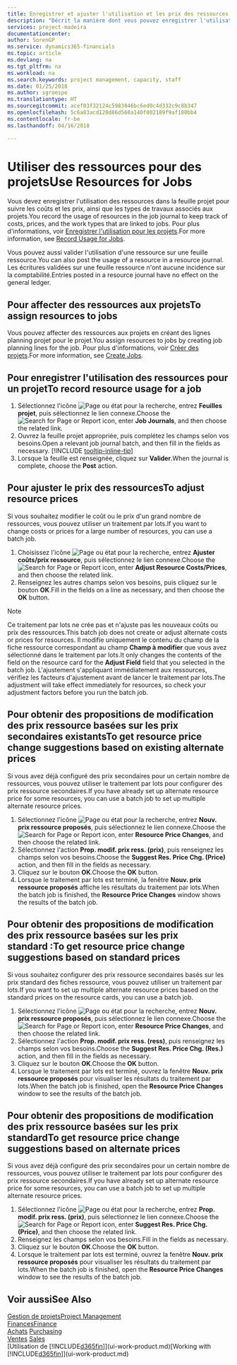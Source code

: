 ```yaml
---
title: Enregistrer et ajuster l'utilisation et les prix des ressources| Microsoft Docs
description: "Décrit la manière dont vous pouvez enregistrer l'utilisation ou la consommation ressource associée à un projet, de garder la trace et de gérer les coûts, les prix, ainsi que les types de travaux."
services: project-madeira
documentationcenter: 
author: SorenGP
ms.service: dynamics365-financials
ms.topic: article
ms.devlang: na
ms.tgt_pltfrm: na
ms.workload: na
ms.search.keywords: project management, capacity, staff
ms.date: 01/25/2018
ms.author: sgroespe
ms.translationtype: HT
ms.sourcegitcommit: acef03f32124c5983846bc6ed0c4d332c9c8b347
ms.openlocfilehash: 5c6a83acd120d86d568a140f002189f9af180bb4
ms.contentlocale: fr-be
ms.lasthandoff: 04/16/2018

---
```

# <a name="use-resources-for-jobs"></a><span data-ttu-id="1ab67-103">Utiliser des ressources pour des projets</span><span class="sxs-lookup"><span data-stu-id="1ab67-103">Use Resources for Jobs</span></span>
<span data-ttu-id="1ab67-104">Vous devez enregistrer l'utilisation des ressources dans la feuille projet pour suivre les coûts et les prix, ainsi que les types de travaux associés aux projets.</span><span class="sxs-lookup"><span data-stu-id="1ab67-104">You record the usage of resources in the job journal to keep track of costs, prices, and the work types that are linked to jobs.</span></span> <span data-ttu-id="1ab67-105">Pour plus d'informations, voir [Enregistrer l'utilisation pour les projets](projects-how-record-job-usage.md).</span><span class="sxs-lookup"><span data-stu-id="1ab67-105">For more information, see [Record Usage for Jobs](projects-how-record-job-usage.md).</span></span>

<span data-ttu-id="1ab67-106">Vous pouvez aussi valider l'utilisation d'une ressource sur une feuille ressource.</span><span class="sxs-lookup"><span data-stu-id="1ab67-106">You can also post the usage of a resource in a resource journal.</span></span> <span data-ttu-id="1ab67-107">Les écritures validées sur une feuille ressource n'ont aucune incidence sur la comptabilité.</span><span class="sxs-lookup"><span data-stu-id="1ab67-107">Entries posted in a resource journal have no effect on the general ledger.</span></span>

## <a name="to-assign-resources-to-jobs"></a><span data-ttu-id="1ab67-108">Pour affecter des ressources aux projets</span><span class="sxs-lookup"><span data-stu-id="1ab67-108">To assign resources to jobs</span></span>
<span data-ttu-id="1ab67-109">Vous pouvez affecter des ressources aux projets en créant des lignes planning projet pour le projet.</span><span class="sxs-lookup"><span data-stu-id="1ab67-109">You assign resources to jobs by creating job planning lines for the job.</span></span> <span data-ttu-id="1ab67-110">Pour plus d'informations, voir [Créer des projets](projects-how-create-jobs.md).</span><span class="sxs-lookup"><span data-stu-id="1ab67-110">For more information, see [Create Jobs](projects-how-create-jobs.md).</span></span>

## <a name="to-record-resource-usage-for-a-job"></a><span data-ttu-id="1ab67-111">Pour enregistrer l'utilisation des ressources pour un projet</span><span class="sxs-lookup"><span data-stu-id="1ab67-111">To record resource usage for a job</span></span>
1. <span data-ttu-id="1ab67-112">Sélectionnez l'icône ![Page ou état pour la recherche](media/ui-search/search_small.png "Page ou état pour la recherche"), entrez **Feuilles projet**, puis sélectionnez le lien connexe.</span><span class="sxs-lookup"><span data-stu-id="1ab67-112">Choose the ![Search for Page or Report](media/ui-search/search_small.png "Search for Page or Report icon") icon, enter **Job Journals**, and then choose the related link.</span></span>
2. <span data-ttu-id="1ab67-113">Ouvrez la feuille projet appropriée, puis complétez les champs selon vos besoins.</span><span class="sxs-lookup"><span data-stu-id="1ab67-113">Open a relevant job journal batch, and then fill in the fields as necessary.</span></span> [!INCLUDE [tooltip-inline-tip](includes/tooltip-inline-tip_md.md)]
3. <span data-ttu-id="1ab67-114">Lorsque la feuille est renseignée, cliquez sur **Valider**.</span><span class="sxs-lookup"><span data-stu-id="1ab67-114">When the journal is complete, choose the **Post** action.</span></span>

## <a name="to-adjust-resource-prices"></a><span data-ttu-id="1ab67-115">Pour ajuster le prix des ressources</span><span class="sxs-lookup"><span data-stu-id="1ab67-115">To adjust resource prices</span></span>
<span data-ttu-id="1ab67-116">Si vous souhaitez modifier le coût ou le prix d'un grand nombre de ressources, vous pouvez utiliser un traitement par lots.</span><span class="sxs-lookup"><span data-stu-id="1ab67-116">If you want to change costs or prices for a large number of resources, you can use a batch job.</span></span>  

1. <span data-ttu-id="1ab67-117">Choisissez l'icône ![Page ou état pour la recherche](media/ui-search/search_small.png "Page ou état pour la recherche"), entrez **Ajuster coûts/prix ressource**, puis sélectionnez le lien connexe.</span><span class="sxs-lookup"><span data-stu-id="1ab67-117">Choose the ![Search for Page or Report](media/ui-search/search_small.png "Search for Page or Report icon") icon, enter **Adjust Resource Costs/Prices**, and then choose the related link.</span></span>
2. <span data-ttu-id="1ab67-118">Renseignez les autres champs selon vos besoins, puis cliquez sur le bouton **OK**.</span><span class="sxs-lookup"><span data-stu-id="1ab67-118">Fill in the fields on a line as necessary, and then choose the **OK** button.</span></span>

> [!NOTE]  
>   <span data-ttu-id="1ab67-119">Ce traitement par lots ne crée pas et n'ajuste pas les nouveaux coûts ou prix des ressources.</span><span class="sxs-lookup"><span data-stu-id="1ab67-119">This batch job does not create or adjust alternate costs or prices for resources.</span></span> <span data-ttu-id="1ab67-120">Il modifie uniquement le contenu du champ de la fiche ressource correspondant au champ **Champ à modifier** que vous avez sélectionné dans le traitement par lots.</span><span class="sxs-lookup"><span data-stu-id="1ab67-120">It only changes the contents of the field on the resource card for the **Adjust Field** field that you selected in the batch job.</span></span> <span data-ttu-id="1ab67-121">L'ajustement s'appliquant immédiatement aux ressources, vérifiez les facteurs d'ajustement avant de lancer le traitement par lots.</span><span class="sxs-lookup"><span data-stu-id="1ab67-121">The adjustment will take effect immediately for resources, so check your adjustment factors before you run the batch job.</span></span>

## <a name="to-get-resource-price-change-suggestions-based-on-existing-alternate-prices"></a><span data-ttu-id="1ab67-122">Pour obtenir des propositions de modification des prix ressource basées sur les prix secondaires existants</span><span class="sxs-lookup"><span data-stu-id="1ab67-122">To get resource price change suggestions based on existing alternate prices</span></span>
<span data-ttu-id="1ab67-123">Si vous avez déjà configuré des prix secondaires pour un certain nombre de ressources, vous pouvez utiliser le traitement par lots pour configurer des prix ressource secondaires.</span><span class="sxs-lookup"><span data-stu-id="1ab67-123">If you have already set up alternate resource price for some resources, you can use a batch job to set up multiple alternate resource prices.</span></span>

1. <span data-ttu-id="1ab67-124">Sélectionnez l'icône ![Page ou état pour la recherche](media/ui-search/search_small.png "Page ou état pour la recherche"), entrez **Nouv. prix ressource proposés**, puis sélectionnez le lien connexe.</span><span class="sxs-lookup"><span data-stu-id="1ab67-124">Choose the ![Search for Page or Report](media/ui-search/search_small.png "Search for Page or Report icon") icon, enter **Resource Price Changes**, and then choose the related link.</span></span>
2. <span data-ttu-id="1ab67-125">Sélectionnez l'action **Prop. modif. prix ress. (prix)**, puis renseignez les champs selon vos besoins.</span><span class="sxs-lookup"><span data-stu-id="1ab67-125">Choose the **Suggest Res. Price Chg. (Price)** action, and then fill in the fields as necessary.</span></span>
3. <span data-ttu-id="1ab67-126">Cliquez sur le bouton **OK**.</span><span class="sxs-lookup"><span data-stu-id="1ab67-126">Choose the **OK** button.</span></span>  
4. <span data-ttu-id="1ab67-127">Lorsque le traitement par lots est terminé, la fenêtre **Nouv. prix ressource proposés** affiche les résultats du traitement par lots.</span><span class="sxs-lookup"><span data-stu-id="1ab67-127">When the batch job is finished, the **Resource Price Changes** window shows the results of the batch job.</span></span>

## <a name="to-get-resource-price-change-suggestions-based-on-standard-prices"></a><span data-ttu-id="1ab67-128">Pour obtenir des propositions de modification des prix ressource basées sur les prix standard :</span><span class="sxs-lookup"><span data-stu-id="1ab67-128">To get resource price change suggestions based on standard prices</span></span>
<span data-ttu-id="1ab67-129">Si vous souhaitez configurer des prix ressource secondaires basés sur les prix standard des fiches ressource, vous pouvez utiliser un traitement par lots.</span><span class="sxs-lookup"><span data-stu-id="1ab67-129">If you want to set up multiple alternate resource prices based on the standard prices on the resource cards, you can use a batch job.</span></span>  

1. <span data-ttu-id="1ab67-130">Sélectionnez l'icône ![Page ou état pour la recherche](media/ui-search/search_small.png "Page ou état pour la recherche"), entrez **Nouv. prix ressource proposés**, puis sélectionnez le lien connexe.</span><span class="sxs-lookup"><span data-stu-id="1ab67-130">Choose the ![Search for Page or Report](media/ui-search/search_small.png "Search for Page or Report icon") icon, enter **Resource Price Changes**, and then choose the related link.</span></span>
2. <span data-ttu-id="1ab67-131">Sélectionnez l'action **Prop. modif. prix ress. (ress)**, puis renseignez les champs selon vos besoins.</span><span class="sxs-lookup"><span data-stu-id="1ab67-131">Choose the **Suggest Res. Price Chg. (Res.)** action, and then fill in the fields as necessary.</span></span>  
3. <span data-ttu-id="1ab67-132">Cliquez sur le bouton **OK**.</span><span class="sxs-lookup"><span data-stu-id="1ab67-132">Choose the **OK** button.</span></span>  
4. <span data-ttu-id="1ab67-133">Lorsque le traitement par lots est terminé, ouvrez la fenêtre **Nouv. prix ressource proposés** pour visualiser les résultats du traitement par lots.</span><span class="sxs-lookup"><span data-stu-id="1ab67-133">When the batch job is finished, open the **Resource Price Changes** window to see the results of the batch job.</span></span>

## <a name="to-get-resource-price-change-suggestions-based-on-alternate-prices"></a><span data-ttu-id="1ab67-134">Pour obtenir des propositions de modification des prix ressource basées sur les prix standard</span><span class="sxs-lookup"><span data-stu-id="1ab67-134">To get resource price change suggestions based on alternate prices</span></span>
<span data-ttu-id="1ab67-135">Si vous avez déjà configuré des prix secondaires pour un certain nombre de ressources, vous pouvez utiliser le traitement par lots pour configurer des prix ressource secondaires.</span><span class="sxs-lookup"><span data-stu-id="1ab67-135">If you have already set up alternate resource price for some resources, you can use a batch job to set up multiple alternate resource prices.</span></span>

1. <span data-ttu-id="1ab67-136">Sélectionnez l'icône ![Page ou état pour la recherche](media/ui-search/search_small.png "Page ou état pour la recherche"), entrez **Prop. modif. prix ress. (prix)**, puis sélectionnez le lien connexe.</span><span class="sxs-lookup"><span data-stu-id="1ab67-136">Choose the ![Search for Page or Report](media/ui-search/search_small.png "Search for Page or Report icon") icon, enter **Suggest Res. Price Chg. (Price)**, and then choose the related link.</span></span>  
2. <span data-ttu-id="1ab67-137">Renseignez les champs selon vos besoins.</span><span class="sxs-lookup"><span data-stu-id="1ab67-137">Fill in the fields as necessary.</span></span>
3. <span data-ttu-id="1ab67-138">Cliquez sur le bouton **OK**.</span><span class="sxs-lookup"><span data-stu-id="1ab67-138">Choose the **OK** button.</span></span>  
4. <span data-ttu-id="1ab67-139">Lorsque le traitement par lots est terminé, ouvrez la fenêtre **Nouv. prix ressource proposés** pour visualiser les résultats du traitement par lots.</span><span class="sxs-lookup"><span data-stu-id="1ab67-139">When the batch job is finished, open the **Resource Price Changes** window to see the results of the batch job.</span></span>

## <a name="see-also"></a><span data-ttu-id="1ab67-140">Voir aussi</span><span class="sxs-lookup"><span data-stu-id="1ab67-140">See Also</span></span>
[<span data-ttu-id="1ab67-141">Gestion de projets</span><span class="sxs-lookup"><span data-stu-id="1ab67-141">Project Management</span></span>](projects-manage-projects.md)  
[<span data-ttu-id="1ab67-142">Finances</span><span class="sxs-lookup"><span data-stu-id="1ab67-142">Finance</span></span>](finance.md)  
<span data-ttu-id="1ab67-143">[Achats](purchasing-manage-purchasing.md)       </span><span class="sxs-lookup"><span data-stu-id="1ab67-143">[Purchasing](purchasing-manage-purchasing.md)       </span></span>  
<span data-ttu-id="1ab67-144">[Ventes](sales-manage-sales.md)   </span><span class="sxs-lookup"><span data-stu-id="1ab67-144">[Sales](sales-manage-sales.md)   </span></span>  
<span data-ttu-id="1ab67-145">[Utilisation de [!INCLUDE[d365fin](includes/d365fin_md.md)]](ui-work-product.md)</span><span class="sxs-lookup"><span data-stu-id="1ab67-145">[Working with [!INCLUDE[d365fin](includes/d365fin_md.md)]](ui-work-product.md)</span></span>  


